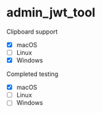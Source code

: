 # admin_jwt_tool

Clipboard support
- [x] macOS
- [ ] Linux
- [x] Windows

Completed testing
- [x] macOS
- [ ] Linux
- [ ] Windows
